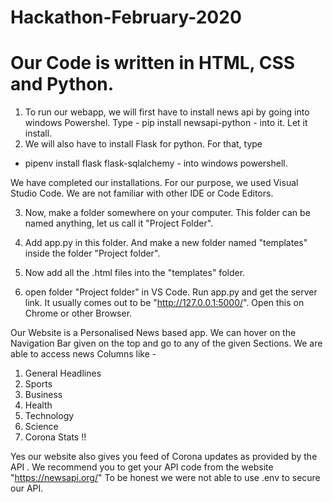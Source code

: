 # Hackathon-February-2020

# Our Code is written in HTML, CSS and Python.

1.  To run our webapp, we will first have to install news api by going into windows Powershel.
  Type - pip install newsapi-python - into it. Let it install. 
2. We will also have to install Flask for python. For that, type 
  - pipenv install flask flask-sqlalchemy - into windows powershell. 

We have completed our installations. For our purpose, we used Visual Studio Code. We are not familiar with other IDE or Code Editors.

3. Now, make a folder somewhere on your computer. This folder can be named anything, let us call it "Project Folder".

4. Add app.py in this folder. And make a new folder named "templates" inside the folder "Project folder".

5. Now add all the .html files into the "templates" folder.
6. open folder "Project folder" in VS Code. Run app.py and get the server link. 
It usually comes out to be "http://127.0.0.1:5000/". Open this on Chrome or other Browser.

Our Website is a Personalised News based app. We can hover on the Navigation Bar given on the top and go to any of the given Sections.
We are able to access news Columns like -
1. General Headlines
2. Sports
3. Business
4. Health
5. Technology
6. Science
7. Corona Stats !! 

Yes our website also gives you feed of Corona updates as provided by the API .
We recommend you to get your API code from the website "https://newsapi.org/"
To be honest we were not able to use .env to secure our API. 


